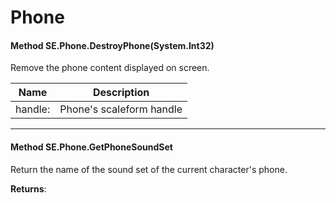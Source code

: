 # Phone #

#### Method SE.Phone.DestroyPhone(System.Int32)

 Remove the phone content displayed on screen. 

|Name | Description |
|-----|------|
|handle: |Phone's scaleform handle|


---
#### Method SE.Phone.GetPhoneSoundSet

 Return the name of the sound set of the current character's phone. 

**Returns**:
